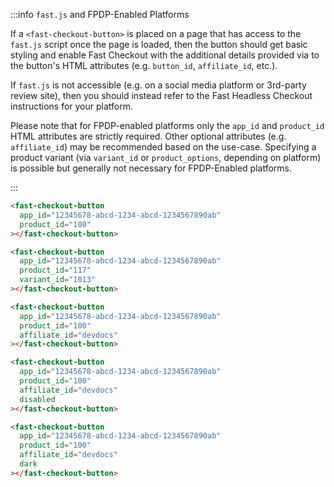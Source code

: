 :::info `fast.js` and FPDP-Enabled Platforms

If a `<fast-checkout-button>` is placed on a page that has access to the `fast.js` script once the page is loaded, then the button should get basic styling and enable Fast Checkout with the additional details provided via to the button's HTML attributes (e.g. `button_id`, `affiliate_id`, etc.).

If `fast.js` is not accessible (e.g. on a social media platform or 3rd-party review site), then you should instead refer to the Fast Headless Checkout instructions for your platform.

Please note that for FPDP-enabled platforms only the `app_id` and `product_id` HTML attributes are strictly required. Other optional attributes (e.g. `affiliate_id`) may be recommended based on the use-case. Specifying a product variant (via `variant_id` or `product_options`, depending on platform) is possible but generally not necessary for FPDP-Enabled platforms.

:::

```html Basic Product Button
<fast-checkout-button
  app_id="12345678-abcd-1234-abcd-1234567890ab"
  product_id="100"
></fast-checkout-button>
```

```html Variant Button (variant not required if FPDP-enabled)
<fast-checkout-button
  app_id="12345678-abcd-1234-abcd-1234567890ab"
  product_id="117"
  variant_id="1013"
></fast-checkout-button>
```

```html Button with Affiliate ID
<fast-checkout-button
  app_id="12345678-abcd-1234-abcd-1234567890ab"
  product_id="100"
  affiliate_id="devdocs"
></fast-checkout-button>
```

```html Disabled Button
<fast-checkout-button
  app_id="12345678-abcd-1234-abcd-1234567890ab"
  product_id="100"
  affiliate_id="devdocs"
  disabled
></fast-checkout-button>
```

```html Dark Theme Button
<fast-checkout-button
  app_id="12345678-abcd-1234-abcd-1234567890ab"
  product_id="100"
  affiliate_id="devdocs"
  dark
></fast-checkout-button>
```
